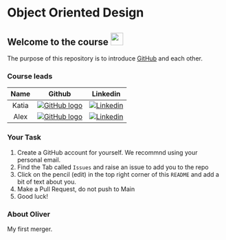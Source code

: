 # Object Oriented Design

## Welcome to the course <img src="https://github.com/TheDudeThatCode/TheDudeThatCode/blob/master/Assets/Hi.gif" width="29px">

The purpose of this repository is to introduce [GitHub](https://docs.github.com/en) and each other.

### Course leads

| Name |                                                       Github                                                                                                      |                                   Linkedin                                    |
| :------: | :----------------------------------------------------------------------------------------------: | :--------------------------------------------------------------------------: |
|   Katia |   [![GitHub logo](https://cdn4.iconfinder.com/data/icons/iconsimple-logotypes/512/github-16.png)](https://github.com/missKatiaPunter)   |   [![Linkedin](https://www.linkedin.com/favicon.ico)](https://www.linkedin.com/in/katia-punter-6313ba177/)  |                                                                              |
| Alex | [![GitHub logo](https://cdn4.iconfinder.com/data/icons/iconsimple-logotypes/512/github-16.png)](https://github.com/alexcasper)  | [![Linkedin](https://www.linkedin.com/favicon.ico)](https://www.linkedin.com/in/alexcaspercline/)  |

### Your Task

1. Create a GitHub account for yourself. We recommnd using your personal email.
2. Find the Tab called `Issues` and raise an issue to add you to the repo
3. Click on the pencil (edit) in the top right corner of this `README` and add a bit of text about you.
4. Make a Pull Request, do not push to Main
5. Good luck!

### __About Oliver__

My first merger.
